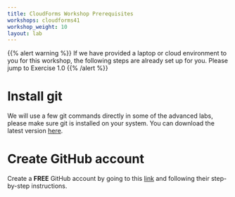 ```yaml
---
title: CloudForms Workshop Prerequisites
workshops: cloudforms41
workshop_weight: 10
layout: lab
---
```



<p>{{% alert warning %}} If we have provided a laptop or cloud environment to you for this workshop, the following steps are already set up for you.  Please jump to Exercise 1.0 {{% /alert %}}</p>


# Install **git**

We will use a few git commands directly in some of the advanced labs, please make sure git is installed on your system. You can download the latest version [here][1].


# Create GitHub account

Create a **FREE** GitHub account by going to this [link][2] and following their step-by-step instructions.

<!-- # Install Docker
If you'd like to build this workshop locally, please make sure Docker is installed on your system. You can download the latest version [here][3]{:target='_blank'}.

Afterwards, check out the following [Public Docker Hub Repository][4]{:target='_blank'}. -->

[1]: http://git-scm.com/downloads
[2]: https://github.com/join?source=header-home
<!-- [3]: https://docs.docker.com/engine/installation/ -->
<!-- [4]: https://hub.docker.com/r/ecwpz91/cfme4-demo/ -->
